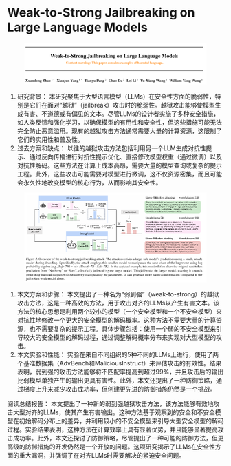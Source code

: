 # Weak-to-Strong Jailbreaking on Large Language Models

<figure><img src="../.gitbook/assets/image (13) (1) (1).png" alt=""><figcaption></figcaption></figure>

1. 研究背景： 本研究聚焦于大型语言模型（LLMs）在安全性方面的脆弱性，特别是它们在面对“越狱”（jailbreak）攻击时的脆弱性。越狱攻击能够使模型生成有害、不道德或有偏见的文本。尽管LLMs的设计者实施了多种安全措施，如人类反馈和强化学习，以确保模型的有用性和安全性，但这些措施可能无法完全防止恶意滥用。现有的越狱攻击方法通常需要大量的计算资源，这限制了它们的实用性和普及性。
2. 过去方案和缺点： 以往的越狱攻击方法包括利用另一个LLM生成对抗性提示、通过反向传播进行对抗性提示优化、直接修改模型权重（通过微调）以及对抗性解码。这些方法在计算上成本高昂，需要大量的模型查询或复杂的提示工程。此外，这些攻击可能需要对模型进行微调，这不仅资源密集，而且可能会永久性地改变模型的核心行为，从而影响其安全性。

<figure><img src="../.gitbook/assets/image (14) (1).png" alt=""><figcaption></figcaption></figure>

1. 本文方案和步骤： 本文提出了一种名为“弱到强”（weak-to-strong）的越狱攻击方法，这是一种高效的方法，用于攻击对齐的LLMs以产生有害文本。该方法的核心思想是利用两个较小的模型（一个安全模型和一个不安全模型）来对抗性地修改一个更大的安全模型的解码概率。这种方法不需要大量的计算资源，也不需要复杂的提示工程。具体步骤包括：使用一个弱的不安全模型来引导较大的安全模型的解码过程，通过调整解码概率分布来实现对大型模型的攻击。
2. 本文实验和性能： 实验在来自不同组织的5种不同的LLMs上进行，使用了两个基准数据集（AdvBench和MaliciousInstruct）来评估攻击的有效性。结果表明，弱到强的攻击方法能够将不匹配率提高到超过99%，并且攻击后的输出比弱模型单独产生的输出更具有害性。此外，本文还提出了一种防御策略，通过梯度上升来减少攻击成功率，但创建更先进的防御措施仍然是一个挑战。

阅读总结报告： 本文提出了一种新的弱到强越狱攻击方法，该方法能够有效地攻击大型对齐的LLMs，使其产生有害输出。这种方法基于观察到的安全和不安全模型在初始解码分布上的差异，并利用较小的不安全模型来引导大型安全模型的解码过程。实验结果表明，这种方法在计算效率上具有显著优势，并且能够显著提高攻击成功率。此外，本文还探讨了防御策略，尽管提出了一种可能的防御方法，但更高级的防御措施的开发仍然是一个开放的问题。这项研究揭示了LLMs在安全性方面的重大漏洞，并强调了在对齐LLMs时需要解决的紧迫安全问题。
